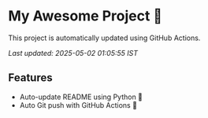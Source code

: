 # My Awesome Project 🚀

This project is automatically updated using GitHub Actions.

_Last updated: 2025-05-02 01:05:55 IST_

## Features
- Auto-update README using Python 🐍
- Auto Git push with GitHub Actions 🤖
